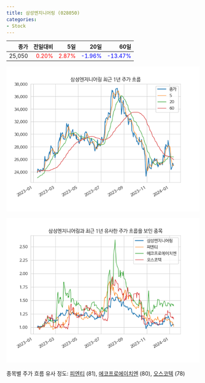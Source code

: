 ```yaml
---
title: 삼성엔지니어링 (028050)
categories:
- Stock
---
```


|종가|전일대비|5일|20일|60일|
|---:|-------:|--:|---:|---:|
|25,050|<span style="color: red">0.20%</span>|<span style="color: red">2.87%</span>|<span style="color: blue">-1.96%</span>|<span style="color: blue">-13.47%</span>|


<!-- more -->

![028050](/assets/images/stock/028050.png)

![028050](/assets/images/stock/028050_sim.png)

종목별 주가 흐름 유사 정도:
[피엔티](/stock/137400/) (81),
[에코프로에이치엔](/stock/383310/) (80),
[오스코텍](/stock/039200/) (78)
